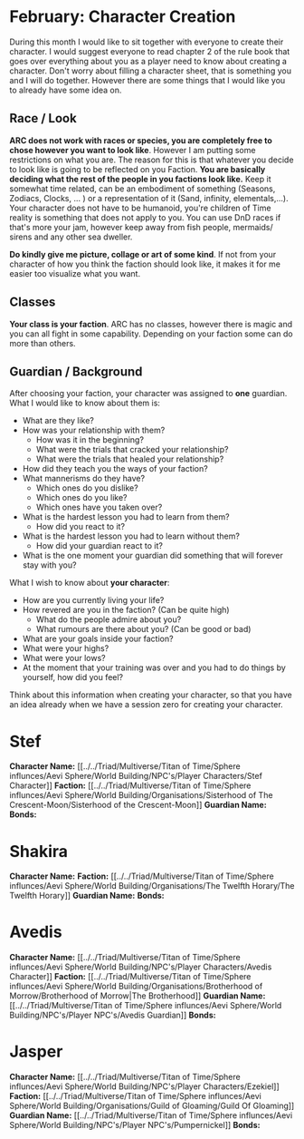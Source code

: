 
# February: Character Creation

During this month I would like to sit together with everyone to create their character. I would suggest everyone to read chapter 2 of the rule book that goes over everything about you as a player need to know about creating a character.
Don't worry about filling a character sheet, that is something you and I will do together. However there are some things that I would like you to already have some idea on.

## Race / Look
**ARC does not work with races or species, you are completely free to chose however you want to look like**. However I am putting some restrictions on what you are. The reason for this is that whatever you decide to look like is going to be reflected on you Faction. **You are basically deciding what the rest of the people in you factions look like.** 
Keep it somewhat time related, can be an embodiment of something (Seasons, Zodiacs, Clocks, ... ) or a representation of it (Sand, infinity, elementals,...). Your character does not have to be humanoid, you're children of Time reality is something that does not apply to you.
You can use DnD races if that's more your jam, however keep away from fish people, mermaids/ sirens and any other sea dweller.

**Do kindly give me picture, collage or art of some kind**. If not from your character of how you think the faction should look like, it makes it for me easier too visualize what you want.

## Classes
**Your class is your faction**. ARC has no classes, however there is magic and you can all fight in some capability. Depending on your faction some can do more than others.

## Guardian / Background
After choosing your faction, your character was assigned to **one** guardian. What I would like to know about them is:

- What are they like?
- How was your relationship with them?
	- How was it in the beginning?
	- What were the trials that cracked your relationship?
	- What were the trials that healed your relationship?
- How did they teach you the ways of your faction?
- What mannerisms do they have?
	- Which ones do you dislike?
	- Which ones do you like?
	-  Which ones have you taken over?
- What is the hardest lesson you had to learn from them?
	- How did you react to it?
- What is the hardest lesson you had to learn without them?
	- How did your guardian react to it?
- What is the one moment your guardian did something that will forever stay with you?


What I wish to know about **your character**:

- How are you currently living your life?
- How revered are you in the faction? (Can be quite high)
	- What do the people admire about you?
	- What rumours are there about you? (Can be good or bad)
- What are your goals inside your faction?
- What were your highs?
- What were your lows?
- At the moment that your training was over and you had to do things by yourself, how did you feel?

Think about this information when creating your character, so that you have an idea already when we have a session zero for creating your character.

# Stef

**Character Name:** [[../../Triad/Multiverse/Titan of Time/Sphere influnces/Aevi Sphere/World Building/NPC's/Player Characters/Stef Character]]
**Faction:** [[../../Triad/Multiverse/Titan of Time/Sphere influnces/Aevi Sphere/World Building/Organisations/Sisterhood of The Crescent-Moon/Sisterhood of the Crescent-Moon]]
**Guardian Name:**
**Bonds:**

# Shakira

**Character Name:**
**Faction:** [[../../Triad/Multiverse/Titan of Time/Sphere influnces/Aevi Sphere/World Building/Organisations/The Twelfth Horary/The Twelfth Horary]]
**Guardian Name:**
**Bonds:**

# Avedis

**Character Name:** [[../../Triad/Multiverse/Titan of Time/Sphere influnces/Aevi Sphere/World Building/NPC's/Player Characters/Avedis Character]]
**Faction:** [[../../Triad/Multiverse/Titan of Time/Sphere influnces/Aevi Sphere/World Building/Organisations/Brotherhood of Morrow/Brotherhood of Morrow|The Brotherhood]]
**Guardian Name:** [[../../Triad/Multiverse/Titan of Time/Sphere influnces/Aevi Sphere/World Building/NPC's/Player NPC's/Avedis Guardian]]
**Bonds:**


# Jasper

**Character Name:** [[../../Triad/Multiverse/Titan of Time/Sphere influnces/Aevi Sphere/World Building/NPC's/Player Characters/Ezekiel]]
**Faction:** [[../../Triad/Multiverse/Titan of Time/Sphere influnces/Aevi Sphere/World Building/Organisations/Guild of Gloaming/Guild Of Gloaming]]
**Guardian Name:** [[../../Triad/Multiverse/Titan of Time/Sphere influnces/Aevi Sphere/World Building/NPC's/Player NPC's/Pumpernickel]]
**Bonds:**